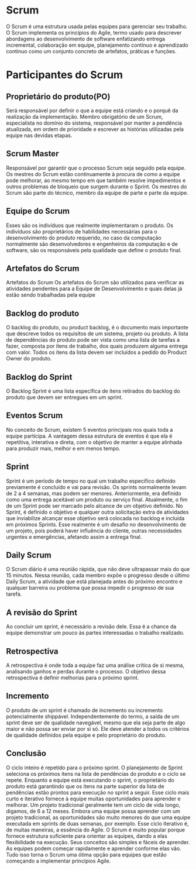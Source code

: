 # Scrum
O Scrum é uma estrutura usada pelas equipes para gerenciar seu trabalho. O Scrum implementa os princípios do Agile,  termo usado para descrever abordagens ao desenvolvimento de software enfatizando entrega incremental, colaboração em equipe, planejamento contínuo e aprendizado contínuo como um conjunto concreto de artefatos, práticas e funções.


# Participantes do Scrum

## Proprietário do produto(PO)

Será responsável por definir o que a equipe está criando e o porquê da realização da implementação. Membro obrigatório de um Scrum, especialista no domínio do sistema, responsável por manter a pendência atualizada, em ordem de prioridade e escrever as histórias utilizadas pela equipe nas devidas etapas.

## Scrum Master

Responsável por garantir que o processo Scrum seja seguido pela equipe. Os mestres do Scrum estão continuamente à procura de como a equipe pode melhorar, ao mesmo tempo em que também resolve impedimentos e outros problemas de bloqueio que surgem durante o Sprint. Os mestres do Scrum são parte do técnico, membro da equipe de parte e parte da equipe.

## Equipe do Scrum

Esses são os indivíduos que realmente implementaram o produto. Os indivíduos são proprietários de habilidades necessárias para o desenvolvimento do produto requerido, no caso da computação normalmente são desenvolvedores e engenheiros da computação e de software, são os responsáveis pela qualidade que define o produto final.

## Artefatos do Scrum

Artefatos do Scrum Os artefatos do Scrum são utilizados para verificar as atividades pendentes para a Equipe de Desenvolvimento e quais delas já estão sendo trabalhadas pela equipe

 
 
## Backlog do produto

O backlog do produto, ou product backlog, é o documento mais importante que descreve todos os requisitos de um sistema, projeto ou produto. A lista de dependências do produto pode ser vista como uma lista de tarefas a fazer, composta por itens de trabalho, dos quais produzem alguma entrega com valor. Todos os itens da lista devem ser incluídos a pedido do Product Owner do produto.

	
## Backlog do Sprint

O Backlog Sprint é uma lista específica de itens retirados do backlog do produto que devem ser entregues em um sprint.


## Eventos Scrum
No conceito de Scrum, existem 5 eventos principais nos quais toda a equipe participa. A vantagem dessa estrutura de eventos é que ela é repetitiva, interativa e direta, com o objetivo de manter a equipe alinhada para produzir mais, melhor e em menos tempo.

## Sprint
Sprint é um período de tempo no qual um trabalho específico definido previamente é concluído e vai para revisão. Os sprints normalmente levam de 2 a 4 semanas, mas podem ser menores. Anteriormente, era definido como uma entrega aceitável um produto ou serviço final. Atualmente, o fim de um Sprint pode ser marcado pelo alcance de um objetivo definido. No Sprint, é definido o objetivo e qualquer outra solicitação extra de atividades que inviabilize alcançar esse objetivo será colocada no backlog e incluída em próximos Sprints. Esse realmente é um desafio no desenvolvimento de um projeto, pois poderá haver influência do cliente, outras necessidades urgentes e emergências, afetando assim a entrega final.

 
 ## Daily Scrum
O Scrum diário é uma reunião rápida, que não deve ultrapassar mais do que 15 minutos. Nessa reunião, cada membro expõe o progresso desde o último Daily Scrum, a atividade que está planejada antes do próximo encontro e qualquer barreira ou problema que possa impedir o progresso de sua tarefa.


## A revisão do Sprint
Ao concluir um sprint, é necessário a revisão dele. Essa é a chance da equipe demonstrar um pouco às partes interessadas o trabalho realizado.


## Retrospectiva
A retrospectiva é onde toda a equipe faz uma análise crítica de si mesma, analisando ganhos e perdas durante o processo. O objetivo dessa retrospectiva é definir melhorias para o próximo sprint.


## Incremento
O produto de um sprint é chamado de incremento ou incremento potencialmente shippável. Independentemente do termo, a saída de um sprint deve ser de qualidade navegável, mesmo que ela seja parte de algo maior e não possa ser enviar por si só. Ele deve atender a todos os critérios de qualidade definidos pela equipe e pelo proprietário do produto.


## Conclusão
O ciclo inteiro é repetido para o próximo sprint. O planejamento de Sprint seleciona os próximos itens na lista de pendências do produto e o ciclo se repete. Enquanto a equipe está executando o sprint, o proprietário do produto está garantindo que os itens na parte superior da lista de pendências estão prontos para execução no sprint a seguir.
Esse ciclo mais curto e iterativo fornece à equipe muitas oportunidades para aprender e melhorar. Um projeto tradicional geralmente tem um ciclo de vida longo, digamos, de 6 a 12 meses. Embora uma equipe possa aprender com um projeto tradicional, as oportunidades são muito menores do que uma equipe executada em sprints de duas semanas, por exemplo.
Esse ciclo iterativo é, de muitas maneiras, a essência do Agile.
O Scrum é muito popular porque fornece estrutura suficiente para orientar as equipes, dando a elas flexibilidade na execução. Seus conceitos são simples e fáceis de aprender. As equipes podem começar rapidamente e aprender conforme elas vão. Tudo isso torna o Scrum uma ótima opção para equipes que estão começando a implementar princípios Agile.


